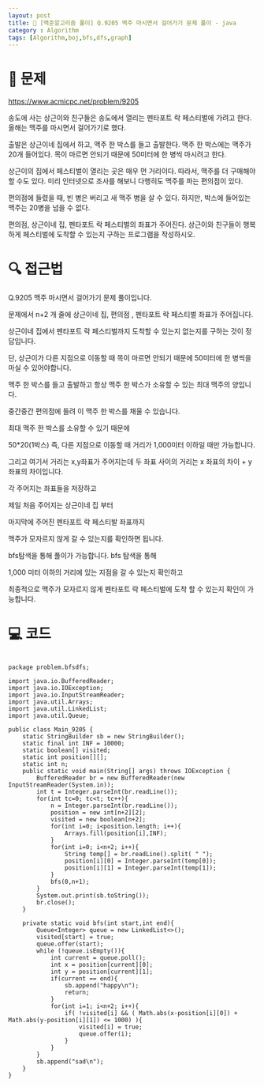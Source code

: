 ```yaml
---
layout: post
title: 📖 [백준알고리즘 풀이] Q.9205 맥주 마시면서 걸어가기 문제 풀이 - java
category : Algorithm
tags: [Algorithm,boj,bfs,dfs,graph]
---
```

# 📖 문제
https://www.acmicpc.net/problem/9205

송도에 사는 상근이와 친구들은 송도에서 열리는 펜타포트 락 페스티벌에 가려고 한다. 올해는 맥주를 마시면서 걸어가기로 했다.

출발은 상근이네 집에서 하고, 맥주 한 박스를 들고 출발한다. 맥주 한 박스에는 맥주가 20개 들어있다. 목이 마르면 안되기 때문에 50미터에 한 병씩 마시려고 한다.

상근이의 집에서 페스티벌이 열리는 곳은 매우 먼 거리이다. 따라서, 맥주를 더 구매해야 할 수도 있다. 미리 인터넷으로 조사를 해보니 다행히도 맥주를 파는 편의점이 있다.

편의점에 들렸을 때, 빈 병은 버리고 새 맥주 병을 살 수 있다. 하지만, 박스에 들어있는 맥주는 20병을 넘을 수 없다.

편의점, 상근이네 집, 펜타포트 락 페스티벌의 좌표가 주어진다. 상근이와 친구들이 행복하게 페스티벌에 도착할 수 있는지 구하는 프로그램을 작성하시오.

# 🔍 접근법

Q.9205 맥주 마시면서 걸어가기 문제 풀이입니다.

문제에서 n+2 개 줄에 상근이네 집, 편의점 , 펜타포트 락 페스티벌 좌표가 주어집니다.

상근이네 집에서 펜타포트 락 페스티벌까지 도착할 수 있는지 없는지를 구하는 것이 정답입니다.

단, 상근이가 다른 지점으로 이동할 때 목이 마르면 안되기 때문에 50미터에 한 병씩을 마실 수 있어야합니다.

맥주 한 박스를 들고 출발하고 항상 맥주 한 박스가 소유할 수 있는 최대 맥주의 양입니다.

중간중간 편의점에 들려 이 맥주 한 박스를 채울 수 있습니다. 

최대 맥주 한 박스를 소유할 수 있기 때문에

50*20(1박스) 즉, 다른 지점으로 이동할 때 거리가 1,000미터 이하일 때만 가능합니다.

그리고 여기서 거리는 x,y좌표가 주어지는데 두 좌표 사이의 거리는 x 좌표의 차이 + y 좌표의 차이입니다.

각 주어지는 좌표들을 저장하고

제일 처음 주어지는 상근이네 집 부터

마지막에 주어진 펜타포트 락 페스티발 좌표까지 

맥주가 모자르지 않게 갈 수 있는지를 확인하면 됩니다.

bfs탐색을 통해 풀이가 가능합니다. bfs 탐색을 통해 

1,000 미터 이하의 거리에 있는 지점을 갈 수 있는지 확인하고

최종적으로 맥주가 모자르지 않게 펜타포트 락 페스티벌에 도착 할 수 있는지 확인이 가능합니다. 
               
               
# 💻 코드

```

package problem.bfsdfs;

import java.io.BufferedReader;
import java.io.IOException;
import java.io.InputStreamReader;
import java.util.Arrays;
import java.util.LinkedList;
import java.util.Queue;

public class Main_9205 {
    static StringBuilder sb = new StringBuilder();
    static final int INF = 10000;
    static boolean[] visited;
    static int position[][];
    static int n;
    public static void main(String[] args) throws IOException {
        BufferedReader br = new BufferedReader(new InputStreamReader(System.in));
        int t = Integer.parseInt(br.readLine());
        for(int tc=0; tc<t; tc++){
            n = Integer.parseInt(br.readLine());
            position = new int[n+2][2];
            visited = new boolean[n+2];
            for(int i=0; i<position.length; i++){
                Arrays.fill(position[i],INF);
            }
            for(int i=0; i<n+2; i++){
                String temp[] = br.readLine().split( " ");
                position[i][0] = Integer.parseInt(temp[0]);
                position[i][1] = Integer.parseInt(temp[1]);
            }
            bfs(0,n+1);
        }
        System.out.print(sb.toString());
        br.close();
    }

    private static void bfs(int start,int end){
        Queue<Integer> queue = new LinkedList<>();
        visited[start] = true;
        queue.offer(start);
        while (!queue.isEmpty()){
            int current = queue.poll();
            int x = position[current][0];
            int y = position[current][1];
            if(current == end){
                sb.append("happy\n");
                return;
            }
            for(int i=1; i<n+2; i++){
                if( !visited[i] && ( Math.abs(x-position[i][0]) + Math.abs(y-position[i][1]) <= 1000) ){
                    visited[i] = true;
                    queue.offer(i);
                }
            }
        }
        sb.append("sad\n");
    }
}


```